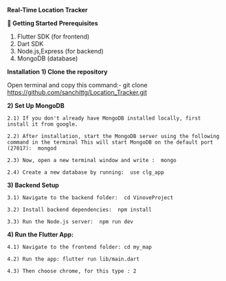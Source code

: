**Real-Time Location Tracker**

**🚀 Getting Started**
**Prerequisites**
1) Flutter SDK (for frontend)
2) Dart SDK 
3) Node.js,Express (for backend)
4) MongoDB (database)

**Installation**
**1) Clone the repository**

  Open terminal and copy this command:- git clone https://github.com/sanchittg/Location_Tracker.git

**2) Set Up MongoDB**

    2.1) If you don't already have MongoDB installed locally, first install it from google.
    
    2.2) After installation, start the MongoDB server using the following command in the terminal This will start MongoDB on the default port (27017):  mongod
    
    2.3) Now, open a new terminal window and write :  mongo
    
    2.4) Create a new database by running:  use clg_app

**3) Backend Setup**

    3.1) Navigate to the backend folder:  cd VinoveProject
    
    3.2) Install backend dependencies:  npm install
    
    3.3) Run the Node.js server:  npm run dev
    
**4) Run the Flutter App:**

    4.1) Navigate to the frontend folder: cd my_map
   
    4.2) Run the app: flutter run lib/main.dart
   
    4.3) Then choose chrome, for this type : 2
      

  



